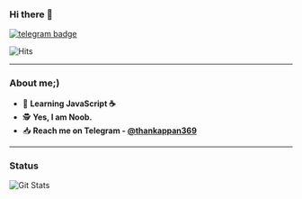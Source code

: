 ### Hi there 👋



[![telegram badge](https://img.shields.io/badge/-Abhijith-blue?style=flat&logo=telegram)](https://t.me/thankappan369)

![Hits](https://hits.seeyoufarm.com/api/count/incr/badge.svg?url=https://github.com/Abhijith-cloud)

---
### About me;)

- 📖 **Learning JavaScript ☕**
- 🕵️ **Yes, I am Noob.**
- 📥 **Reach me on Telegram - [@thankappan369](https://t.me/thankappan369)**

---
### Status
![Git Stats](https://github-readme-stats.vercel.app/api?username=Abhijith-cloud&theme=tokyonight&show_icons=true)

<!--
**jithumon/jithumon** is a ✨ _special_ ✨ repository because its `README.md` (this file) appears on your GitHub profile.

Here are some ideas to get you started:

- 🔭 I’m currently working on ...
- 🌱 I’m currently learning ...
- 👯 I’m looking to collaborate on ...
- 🤔 I’m looking for help with ...
- 💬 Ask me about ...
- 📫 How to reach me: ...
- 😄 Pronouns: ...
- ⚡ Fun fact: ...
-->
